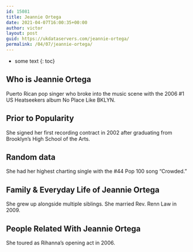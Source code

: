 ```yaml
---
id: 15081
title: Jeannie Ortega
date: 2021-04-07T16:00:35+00:00
author: victor
layout: post
guid: https://ukdataservers.com/jeannie-ortega/
permalink: /04/07/jeannie-ortega/
---
```


* some text
{: toc}


## Who is Jeannie Ortega



Puerto Rican pop singer who broke into the music scene with the 2006 #1 US Heatseekers album No Place Like BKLYN.

                
                
                
## Prior to Popularity



She signed her first recording contract in 2002 after graduating from Brooklyn&#8217;s High School of the Arts.

                
                
                
## Random data



She had her highest charting single with the #44 Pop 100 song &#8220;Crowded.&#8221;

                
                
                
## Family & Everyday Life of Jeannie Ortega



She grew up alongside multiple siblings. She married Rev. Renn Law in 2009.

                
                
                
## People Related With Jeannie Ortega



She toured as Rihanna&#8217;s opening act in 2006.

                
              
            
          
          
          